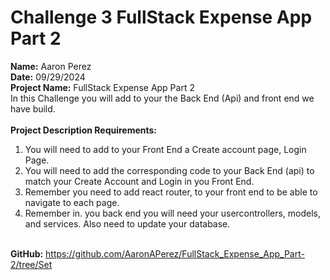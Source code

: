 # Challenge 3 FullStack Expense App Part 2 <br>

<b>Name:</b> Aaron Perez <br>
<b>Date:</b> 09/29/2024 <br>
<b>Project Name:</b> FullStack Expense App Part 2 <br>
In this Challenge you will add to your the Back End (Api)  and  front end  we have build. <br>
<br>
<b>Project Description Requirements:</b> <br>
1) You will need to add to your Front End a Create account page, Login Page. <br>
2) You will need to add the corresponding code to your Back End (api) to match your Create Account and Login in you Front End. <br>
3) Remember you need to add react router, to your front end to be able to navigate to each page. <br>
4) Remember in. you back end you will need your usercontrollers, models, and services. Also need to update your database. <br><br>

<b>GitHub:</b> https://github.com/AaronAPerez/FullStack_Expense_App_Part-2/tree/Set <br>

